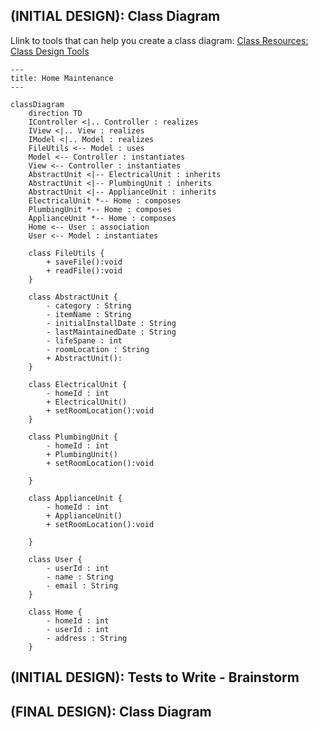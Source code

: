 ## (INITIAL DESIGN): Class Diagram

Llink to tools that can help you create a class diagram: [Class Resources: Class Design Tools](https://github.com/CS5004-khoury-lionelle/Resources?tab=readme-ov-file#uml-design-tools)

```mermaid
---
title: Home Maintenance
---

classDiagram
    direction TD
    IController <|.. Controller : realizes
    IView <|.. View : realizes
    IModel <|.. Model : realizes
    FileUtils <-- Model : uses
    Model <-- Controller : instantiates
    View <-- Controller : instantiates
    AbstractUnit <|-- ElectricalUnit : inherits
    AbstractUnit <|-- PlumbingUnit : inherits
    AbstractUnit <|-- ApplianceUnit : inherits
    ElectricalUnit *-- Home : composes
    PlumbingUnit *-- Home : composes
    ApplianceUnit *-- Home : composes
    Home <-- User : association
    User <-- Model : instantiates

    class FileUtils {
        + saveFile():void
        + readFile():void
    }

    class AbstractUnit {
        - category : String
        - itemName : String
        - initialInstallDate : String
        - lastMaintainedDate : String
        - lifeSpane : int
        - roomLocation : String
        + AbstractUnit():
    }

    class ElectricalUnit {
        - homeId : int
        + ElectricalUnit()
        + setRoomLocation():void
    }

    class PlumbingUnit {
        - homeId : int
        + PlumbingUnit()
        + setRoomLocation():void

    }

    class ApplianceUnit {
        - homeId : int
        + ApplianceUnit()
        + setRoomLocation():void

    }

    class User {
        - userId : int
        - name : String
        - email : String
    }

    class Home {
        - homeId : int
        - userId : int
        - address : String
    }
```

## (INITIAL DESIGN): Tests to Write - Brainstorm

## (FINAL DESIGN): Class Diagram